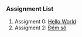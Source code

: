 
### Assignment List

1. Assigment 0: [Hello World](https://github.com/FASTTRACKSE/FFSE1704_LP3/blob/master/Assignments/ThanhCL/hello.php)
1. Assigment 2: [Đếm số](https://github.com/FASTTRACKSE/FFSE1704_LP3/blob/master/Assignments/ThanhCL/demso.java)